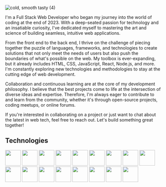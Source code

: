 ![cold, smooth   tasty (4)](https://github.com/josepcontreras/josepcontreras/assets/41411282/d6e934da-8e38-47d9-8a69-2f1254656270)

I'm a Full Stack Web Developer who began my journey into the world of coding at the end of 2023. With a deep-seated passion for technology and an insatiable curiosity, I've dedicated myself to mastering the art and science of building seamless, intuitive web applications.

From the front end to the back end, I thrive on the challenge of piecing together the puzzle of languages, frameworks, and technologies to create solutions that not only meet the needs of users but also push the boundaries of what's possible on the web. My toolbox is ever-expanding, but it already includes HTML, CSS, JavaScript, React, Node.js, and more. I'm constantly exploring new technologies and methodologies to stay at the cutting edge of web development.

Collaboration and continuous learning are at the core of my development philosophy. I believe that the best projects come to life at the intersection of diverse ideas and expertise. Therefore, I'm always eager to contribute to and learn from the community, whether it's through open-source projects, coding meetups, or online forums.

If you're interested in collaborating on a project or just want to chat about the latest in web tech, feel free to reach out. Let's build something great together!

## Technologies
<div class="contenedor-imagenes">
  <img src="https://user-images.githubusercontent.com/25181517/192108372-f71d70ac-7ae6-4c0d-8395-51d8870c2ef0.png" width="50" height="50">
  <img src="https://seeklogo.com/images/G/github-logo-2E3852456C-seeklogo.com.png" width="50" height="50">
  <img src="https://user-images.githubusercontent.com/25181517/183898674-75a4a1b1-f960-4ea9-abcb-637170a00a75.png" width="50" height="50">
  <img src="https://user-images.githubusercontent.com/25181517/183898054-b3d693d4-dafb-4808-a509-bab54cf5de34.png" width="50" height="50">
  <img src="https://user-images.githubusercontent.com/25181517/117447155-6a868a00-af3d-11eb-9cfe-245df15c9f3f.png" width="50" height="50">
  <img src="https://user-images.githubusercontent.com/25181517/183890595-779a7e64-3f43-4634-bad2-eceef4e80268.png" width="50" height="50">
  <img src="https://user-images.githubusercontent.com/25181517/183897015-94a058a6-b86e-4e42-a37f-bf92061753e5.png" width="50" height="50">
  <img src="https://user-images.githubusercontent.com/25181517/117448124-a2da9800-af3e-11eb-85d2-bd1b69b65603.png" width="50" height="50">
  <img src="https://user-images.githubusercontent.com/25181517/183568594-85e280a7-0d7e-4d1a-9028-c8c2209e073c.png" width="50" height="50">
  <img src="https://user-images.githubusercontent.com/25181517/183423507-c056a6f9-1ba8-4312-a350-19bcbc5a8697.png" width="50" height="50">
  <img src="https://user-images.githubusercontent.com/25181517/192158957-b1256181-356c-46a3-beb9-487af08a6266.png" width="50" height="50">
  <img src="https://user-images.githubusercontent.com/25181517/189715289-df3ee512-6eca-463f-a0f4-c10d94a06b2f.png" width="50" height="50">
  <img src="https://github.com/marwin1991/profile-technology-icons/assets/136815194/02494c7c-de6a-43a6-9293-6369696842ed.png" width="50" height="50">
  <img src="https://user-images.githubusercontent.com/25181517/192108891-d86b6220-e232-423a-bf5f-90903e6887c3.png" width="50" height="50">
  <img src="https://user-images.githubusercontent.com/25181517/183896132-54262f2e-6d98-41e3-8888-e40ab5a17326.png" width="50" height="50">
  <img src="https://user-images.githubusercontent.com/25181517/183911547-990692bc-8411-4878-99a0-43506cdb69cf.png" width="50" height="50">
  <img src="https://user-images.githubusercontent.com/25181517/183911544-95ad6ba7-09bf-4040-ac44-0adafedb9616.png" width="50" height="50">
</div>
